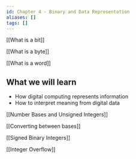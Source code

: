 ```yaml
---
id: Chapter 4 - Binary and Data Representation
aliases: []
tags: []
---
```


[[What is a bit]]

[[What is a byte]]

[[What is a word]]
## What we will learn

- How digital computing represents information
- How to interpret meaning from digital data


[[Number Bases and Unsigned Integers]]

[[Converting between bases]]

[[Signed Binary Integers]]

[[Integer Overflow]]


